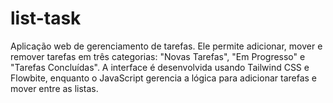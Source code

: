 # list-task
Aplicação web de gerenciamento de tarefas. Ele permite adicionar, mover e remover tarefas em três categorias: "Novas Tarefas", "Em Progresso" e "Tarefas Concluídas". A interface é desenvolvida usando Tailwind CSS e Flowbite, enquanto o JavaScript gerencia a lógica para adicionar tarefas e mover entre as listas.
